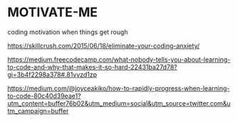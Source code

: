 # MOTIVATE-ME
coding motivation
when things get rough


https://skillcrush.com/2015/06/18/eliminate-your-coding-anxiety/

https://medium.freecodecamp.com/what-nobody-tells-you-about-learning-to-code-and-why-that-makes-it-so-hard-22431ba27d78?gi=3b4f2298a378#.81vyzd1zp

https://medium.com/@joyceakiko/how-to-rapidly-progress-when-learning-to-code-80c40d39eae1?utm_content=buffer76b02&utm_medium=social&utm_source=twitter.com&utm_campaign=buffer
